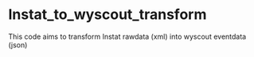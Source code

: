 # Instat_to_wyscout_transform

This code aims to transform Instat rawdata (xml) into wyscout eventdata (json)